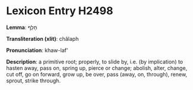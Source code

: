 # Lexicon Entry H2498

**Lemma**: חָלַף

**Transliteration (xlit)**: châlaph

**Pronunciation**: khaw-laf'

**Description**:
a primitive root; properly, to slide by, i.e. (by implication) to hasten away, pass on, spring up, pierce or change; abolish, alter, change, cut off, go on forward, grow up, be over, pass (away, on, through), renew, sprout, strike through.
